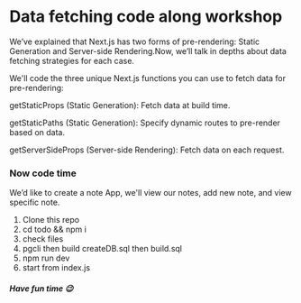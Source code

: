 # Data fetching code along workshop
We’ve explained that Next.js has two forms of pre-rendering: Static Generation and Server-side Rendering.Now, we’ll talk in depths about data fetching strategies for each case.

 We'll code the three unique Next.js functions you can use to fetch data for pre-rendering:

getStaticProps (Static Generation): Fetch data at build time.

getStaticPaths (Static Generation): Specify dynamic routes to pre-render based on data.

getServerSideProps (Server-side Rendering): Fetch data on each request.


### Now code time
We’d like to create a note App, we'll view our notes, add new note, and view specific note.

1. Clone this repo
2. cd todo && npm i
3. check files
4. pgcli then build createDB.sql then build.sql
5. npm run dev
6. start from index.js

##### Have fun time :wink:
